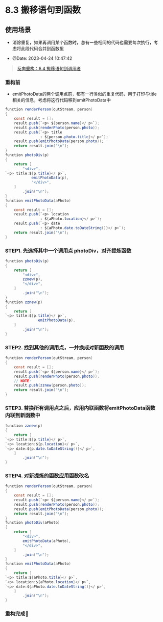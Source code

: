 # 8.3 搬移语句到函数

## 使用场景

- 消除重复，如果再调用某个函数时，总有一些相同的代码也需要每次执行，考虑将此段代码合并到函数里

- @Date: 2023-04-24 10:47:42

> [反向重构：8.4 搬移语句到调用者](./8.4_move_statements_to_callers.md)

### 重构前

- emitPhotoData的两个调用点前，都有一行类似的重复代码，用于打印与title相关的信息，考虑将这行代码移到emitPhotoData中

```java
function renderPerson(outStream, person)
{
    const result = [];
    result.push(`<p> ${person.name}</ p>`);
    result.push(renderPhoto(person.photo));
    result.push(`<p> title
                : ${person.photo.title}</ p>`);
    result.push(emitPhotoData(person.photo));
    return result.join("\n");
}
function photoDiv(p)
{
    return [
        "<div>",
`<p> title:${p.title}</ p>`,
            emitPhotoData(p),
            "</div>",
    ]
        .join("\n");
}
function emitPhotoData(aPhoto)
{
    const result = [];
    result.push(`<p> location
                : ${aPhoto.location}</ p>`);
    result.push(`<p> date
                : ${aPhoto.date.toDateString()}</ p>`);
    return result.join("\n");
}
```

### STEP1. 先选择其中一个调用点 photoDiv，对齐提炼函数

```java
function photoDiv(p)
{
    return [
        "<div>",
        zznew(p),
        "</div>",
    ]
        .join("\n");
}
function zznew(p)
{
    return [
`<p> title:${p.title}</ p>`,
               emitPhotoData(p),
    ]
        .join("\n");
}
```

### STEP2. 找到其他的调用点，一并换成对新函数的调用

```java
function renderPerson(outStream, person)
{
    const result = [];
    result.push(`<p> ${person.name}</ p>`);
    result.push(renderPhoto(person.photo));
    // NOTE:
    result.push(zznew(person.photo));
    return result.join("\n");
}
```

### STEP3. 替换所有调用点之后，应用内联函数将emitPhotoData函数内联到新函数中

```java
function zznew(p)
{
    return [
`<p> title:${p.title}</ p>`,
`<p> location:${p.location}</ p>`,
`<p> date:${p.date.toDateString()}</ p>`,
    ]
        .join("\n");
}
```

### STEP4. 对新提炼的函数应用函数改名

```java
function renderPerson(outStream, person)
{
    const result = [];
    result.push(`<p> ${person.name}</ p>`);
    result.push(renderPhoto(person.photo));
    result.push(emitPhotoData(person.photo));
    return result.join("\n");
}
function photoDiv(aPhoto)
{
    return [
        "<div>",
        emitPhotoData(aPhoto),
        "</div>",
    ]
        .join("\n");
}
function emitPhotoData(aPhoto)
{
    return [
`<p> title:${aPhoto.title}</ p>`,
`<p> location:${aPhoto.location}</ p>`,
`<p> date:${aPhoto.date.toDateString()}</ p>`,
    ]
        .join("\n");
}
```

### 重构完成🎀

